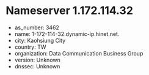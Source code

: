 # Nameserver 1.172.114.32

* as_number: 3462
* name: 1-172-114-32.dynamic-ip.hinet.net.
* city: Kaohsiung City
* country: TW
* organization: Data Communication Business Group
* version: Unknown
* dnssec: Unknown
